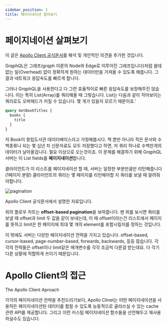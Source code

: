 ```yaml
---
sidebar_position: 1
title: 페이지네이션 알아보기
---
```


# 페이지네이션 살펴보기

이 글은 [Apollo Client 공식문서](https://www.apollographql.com/docs/react/pagination/overview/)를 해석 및 개인적인 의견을 추가한 것입니다.

GrqphQL은 그래프(grqph 이론의 Node와 Edge로 이루어진 그래프입니다)처럼 쓸데없는 일(Overhead) 없이 정확하게 원하는 데이터만을 가져올 수 있도록 해줍니다. 그 결과 네트워크 응답속도를 빠르게 합니다.

그러나 GrqphQL을 사용한다고 다 그런 효율적이로 빠른 응답속도를 보장해주진 않습니다. 이는 특히 List(Array)를 쿼리해올 때 그렇습니다. List는 다음과 같이 작아보이는 쿼리로도 오버헤드가 커질 수 있습니다. 몇 개가 있을지 모르기 때문이죠.'

```graphql
query GetBookTitles {
  books {
    title
  }
}
```

저 Book이 왕립도서관 데이터베이스라고 가정해봅시다. 책 뿐만 아니라 작은 문서와 수백종류나 되는 몇 십년 치 신문자료도 모두 저장했다고 하면, 저 쿼리 하나로 수백만개의 데이터가 날아올겁니다. 필요 이상으로 오는것이죠. 이 문제를 해결하기 위해 GrqphQL 서버는 이 List fields를 **페이지네이션**합니다.

클라이언트가 이 리스트를 페이지네이션 할 때, 서버는 일정한 부분만큼만 리턴해줍니다(1페이지 분량) 클라이언트의 쿼리는 몇 페이지를 리턴해야할 지 쿼리를 보낼 때 알려줘야합니다.

![pagination](https://drive.google.com/file/d/1Gs1kEcR8GEF3JSDWZtJfAfQWRyCiSDwq/view?usp=sharing)

Apollo Client 공식문서에서 설명한 자료입니다.

위의 플로우 차트는 **offset-based pagination**을 보여줍니다. 맨 위를 보시면 쿼리를 보낼 때 offset과 limit 두 값을 같이 보내는데, 이 때 offset이라는건 리스트에서 페이지를 뜻하고 limit은 한 페이지에 최대 몇 개의 element를 포함시킬지를 정하는 것입니다.

이 밖에도 서버는 다양한 페이지네이션 전략을 가지고 있습니다. offset-based, cursor-based, page-number-based, forwards, backwards, 등등 많습니다. 각각의 전략들은 offset이나 limit같은 매개변수를 각각 조금씩 다른걸 받는데요. 다 각기 다른 상황에 적합하게 쓰이기 때문입니다.

# Apollo Client의 접근

The Apollo Client Aproach

각각의 페이지네이션 전략을 추천드리기보다, Apollo Clinet는 어떤 페이지네이션을 사용하든 페이지네이션된 데이터를 합칠 수 있도록 능동적으로 골라쓰실 수 있는 cache 관련 API를 제공합니다. 그리고 이런 커스텀 페이지네이션 함수들을 선언해두고 재사용하실수도 있습니다.

